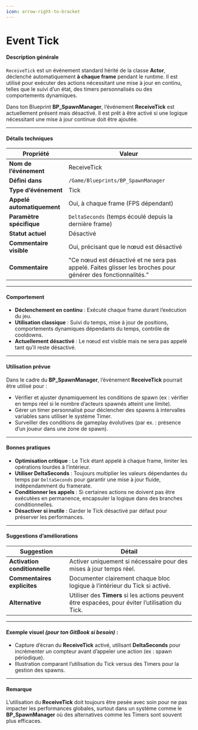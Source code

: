 ```yaml
---
icon: arrow-right-to-bracket
---
```


# Event Tick

#### Description générale

`ReceiveTick` est un événement standard hérité de la classe **Actor**, déclenché automatiquement **à chaque frame** pendant le runtime. Il est utilisé pour exécuter des actions nécessitant une mise à jour en continu, telles que le suivi d’un état, des timers personnalisés ou des comportements dynamiques.

Dans ton Blueprint **BP\_SpawnManager**, l’événement **ReceiveTick** est actuellement présent mais désactivé. Il est prêt à être activé si une logique nécessitant une mise à jour continue doit être ajoutée.

***

#### Détails techniques

| Propriété                  | Valeur                                                                                                      |
| -------------------------- | ----------------------------------------------------------------------------------------------------------- |
| **Nom de l’événement**     | ReceiveTick                                                                                                 |
| **Défini dans**            | `/Game/Blueprints/BP_SpawnManager`                                                                          |
| **Type d’événement**       | Tick                                                                                                        |
| **Appelé automatiquement** | Oui, à chaque frame (FPS dépendant)                                                                         |
| **Paramètre spécifique**   | `DeltaSeconds` (temps écoulé depuis la dernière frame)                                                      |
| **Statut actuel**          | Désactivé                                                                                                   |
| **Commentaire visible**    | Oui, précisant que le nœud est désactivé                                                                    |
| **Commentaire**            | "Ce nœud est désactivé et ne sera pas appelé. Faites glisser les broches pour générer des fonctionnalités." |

***

#### Comportement

* **Déclenchement en continu** : Exécuté chaque frame durant l’exécution du jeu.
* **Utilisation classique** : Suivi du temps, mise à jour de positions, comportements dynamiques dépendants du temps, contrôle de cooldowns.
* **Actuellement désactivé** : Le nœud est visible mais ne sera pas appelé tant qu’il reste désactivé.

***

#### Utilisation prévue

Dans le cadre du **BP\_SpawnManager**, l’événement **ReceiveTick** pourrait être utilisé pour :

* Vérifier et ajuster dynamiquement les conditions de spawn (ex : vérifier en temps réel si le nombre d’acteurs spawnés atteint une limite).
* Gérer un timer personnalisé pour déclencher des spawns à intervalles variables sans utiliser le système Timer.
* Surveiller des conditions de gameplay évolutives (par ex. : présence d’un joueur dans une zone de spawn).

***

#### Bonnes pratiques

* **Optimisation critique** : Le Tick étant appelé à chaque frame, limiter les opérations lourdes à l’intérieur.
* **Utiliser DeltaSeconds** : Toujours multiplier les valeurs dépendantes du temps par `DeltaSeconds` pour garantir une mise à jour fluide, indépendamment du framerate.
* **Conditionner les appels** : Si certaines actions ne doivent pas être exécutées en permanence, encapsuler la logique dans des branches conditionnelles.
* **Désactiver si inutile** : Garder le Tick désactivé par défaut pour préserver les performances.

***

#### Suggestions d’améliorations

| Suggestion                    | Détail                                                                                           |
| ----------------------------- | ------------------------------------------------------------------------------------------------ |
| **Activation conditionnelle** | Activer uniquement si nécessaire pour des mises à jour temps réel.                               |
| **Commentaires explicites**   | Documenter clairement chaque bloc logique à l’intérieur du Tick si activé.                       |
| **Alternative**               | Utiliser des **Timers** si les actions peuvent être espacées, pour éviter l’utilisation du Tick. |

***

#### Exemple visuel _(pour ton GitBook si besoin)_ :

* Capture d’écran du **ReceiveTick** activé, utilisant **DeltaSeconds** pour incrémenter un compteur avant d’appeler une action (ex : spawn périodique).
* Illustration comparant l’utilisation du Tick versus des Timers pour la gestion des spawns.

***

#### Remarque

L’utilisation du **ReceiveTick** doit toujours être pesée avec soin pour ne pas impacter les performances globales, surtout dans un système comme le **BP\_SpawnManager** où des alternatives comme les Timers sont souvent plus efficaces.

